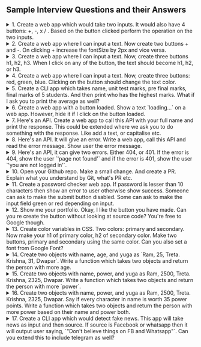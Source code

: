 ## Sample Interview Questions and their Answers

 
<!-- Question 1 -->
 
<details>
  <summary>
    1. Create a web app which would take two inputs. It would also have 4 buttons:  +, -, x / . Based on the button clicked perform the operation on the two inputs. 
  </summary>
    
- `index.html`
```html
    <label for="firstInput">
      First Number: <input type="number" id="num1" name="firstInput" />
    </label>
    <label for="secondInput">
      Second Number: <input type="number" id="num2" name="secondInput" />
    </label>
    
    <button id="add"> + </button>
    <button id="sub"> - </button>
    <button id="mul"> * </button>
    <button id="div"> / </button>
    <p id="ans"></p>

```
    
- `index.js`
```javascript
const num1 = document.querySelector("#num1");
const num2 = document.querySelector("#num2");
const add = document.querySelector("#add");
const sub = document.querySelector("#sub");
const mul = document.querySelector("#mul");
const div = document.querySelector("#div");
const ans = document.querySelector("#ans");

const math = (x) => {
  const number1 = Number(num1.value);
  const number2 = Number(num2.value);
  if (x === "+") ans.innerHTML = number1 + number2;
  else if (x === "-") ans.innerHTML = number1 - number2;
  else if (x === "*") ans.innerHTML = number1 * number2;
  else ans.innerHTML = number1 / number2;
};

add.addEventListener("click", () =>  math("+") );
sub.addEventListener("click", () =>  math("-") );
mul.addEventListener("click", () =>  math("*") );
div.addEventListener("click", () =>  math("/") );

```
</details>

<!-- Question 2 -->

<details>
  <summary>
    2. Create a web app where I can input a text. Now create two buttons + and -. On clicking + increase the fontSize by 2px and vice versa.
  </summary>
    
- `index.html`
```html     
    <label for="inputText">
        Enter Name :  <input type="text" id="input" name="inputText" />
    </label>
    <p id="output"></p>
    <button id="plus"> + </button>
    <button id="minus"> - </button>

```
    
- `index.js`
```javascript
const text = document.querySelector("#input");
const output = document.querySelector("#output");
const increase = document.querySelector("#plus");
const decrease = document.querySelector("#minus");

increase.addEventListener("click", () => addition(true) );
decrease.addEventListener("click", () => addition(false) );

let sizeFont = 20;
text.style.fontSize = `${sizeFont}px`;

const addition = (add) => {
  output.innerText = text.value;
  if (add) {
    sizeFont += 2;
  } else {
    sizeFont -= 2;
  }
  output.style.fontSize = `${sizeFont}px`;
};
```
</details>

<!-- Question 3 -->


<details>
  <summary>
   3. Create a web app where I can input a text. Now, create three buttons h1, h2, h3. When I click on any of the button, the text should become h1, h2, or h3.
  </summary>
    
- `index.html`
```html     
    <label for="inputText">
        Enter Name :  <input type="text" id="input" name="inputText" />
    </label>
    <p id="output"></p>
    <button id="h1"> H1 </button>
    <button id="h2"> H2 </button>
    <button id="h3"> H3 </button>

```
    
- `index.js`
```javascript
const inputEl = document.querySelector("#input");
const outputEl = document.querySelector("#output");
const h1 = document.querySelector("#h1");
const h2 = document.querySelector("#h2");
const h3 = document.querySelector("#h3");

const change = (a) => {
  outputEl.outerHTML = `<${a}>` + inputEl.value + `<${a}/>`;
};

h1.addEventListener("click", () => change("h1") );
h2.addEventListener("click", () => change("h2") );
h3.addEventListener("click", () => change("h3") );
```
</details>

<!-- Question 4 -->

<details>
  <summary>
   4. Create a web app where I can input a text. Now, create three buttons: red, green, blue. Clicking on the button should change the text color.
  </summary>
    
- `index.html`
```html     
    <label for="inputText">
        Enter Name :  <input type="text" id="input" name="inputText" />
    </label>
    <p id="output"></p>
    <button id="red"> Red </button>
    <button id="green"> Green </button>
    <button id="blue"> Blue </button>

```
    
- `index.js`
```javascript
const inputEl = document.querySelector("#input");
const outputEl = document.querySelector("#output");
const red = document.querySelector("#red");
const green = document.querySelector("#green");
const blue = document.querySelector("#blue");

const colorChange = (colour) => {
  outputEl.innerText = inputEl.value;

  outputEl.style.color =
    colour === red ? "red" : colour === green ? "green" : "blue";
};

red.addEventListener("click", () => colorChange(red) );
green.addEventListener("click", () => colorChange(green) );
blue.addEventListener("click", () => colorChange(blue) );
```
</details>

<!-- Question 5 -->


 <details>
  <summary> 
    5. Create a CLI app which takes name, unit test marks, pre final marks, final marks of 5 students. And then print who has the highest marks. What if I ask you to       print the average as well?
  </summary>
    
- `index.html`
```html     


```
    
- `index.js`
```javascript

```
</details>

<!-- Question 6 -->


<details>
  <summary>
   6. Create a web app with a button loaded. Show a text `loading...` on a web app. However, hide it if I click on the button loaded.
  </summary>
    
- `index.html`
```html     


```
    
- `index.js`
```javascript

```
</details>

<!-- Question 7 -->

<details>
  <summary>
   7. Here's an API. Create a web app to call this API with your full name and print the response. This could be extended where we ask you to do something with the response. Like add a text, or capitalise etc.
  </summary>
    
- `index.html`
```html     


```
    
- `index.js`
```javascript

```
</details>

<!-- Question 8 -->

<details>
  <summary>
   8. Here's an API. It will give an error. Write a web app, call this API and read the error message. Show user the error message.
  </summary>
    
- `index.html`
```html     


```
    
- `index.js`
```javascript

```
</details>

<!-- Question 9 -->

<details>
  <summary>
   9. Here's an API, it can give two errors. Either 404, or 401. If the error is 404, show the user `'page not found'` and if the error is 401, show the user `'you are not logged in'`.
  </summary>
    
- `index.html`
```html     


```
    
- `index.js`
```javascript

```
</details>

<!-- Question 10 -->

<details>
  <summary>
   10. Open your Github repo. Make a small change. And create a PR. Explain what you understand by Git, what's PR etc.
  </summary>
    
- `index.html`
```html     


```
    
- `index.js`
```javascript

```
</details>

<!-- Question 11 -->

<details>
  <summary>
   11. Create a password checker web app. If password is lesser than 10 characters then show an error to user otherwise show success. 
Someone can ask to make the submit button disabled. Some can ask to make the input field green or red depending on input.
  </summary>
    
- `index.html`
```html     


```
    
- `index.js`
```javascript

```
</details>

<!-- Question 12 -->


<details>
  <summary>
   12. Show me your portfolio. Okay, I like the button you have made. Can you re create the button without looking at source code? You're free to Google though. 
  </summary>
    
- `index.html`
```html     


```
    
- `index.js`
```javascript

```
</details>

<!-- Question 13 -->


<details>
  <summary>
   13. Create color variables in CSS. Two colors: primary and secondary. Now make your h1 of primary color, h2 of secondary color. Make two buttons, primary and secondary using the same color. Can you also set a font from Google Font?
  </summary>
    
- `index.html`
```html     


```
    
- `index.js`
```javascript

```
</details>

<!-- Question 14 -->


<details>
  <summary>
   14. Create two objects with name, age, and yuga as `Ram, 25, Treta. Krishna, 31, Dwapar`. 
Write a function which takes two objects and return the person with more age.
  </summary>
    
- `index.html`
```html     


```
    
- `index.js`
```javascript

```
</details>

<!-- Question 15 -->

<details>
  <summary>
   15. Create two objects with name, power, and yuga as Ram, 2500, Treta. Krishna, 2325, Dwapar. Write a function which takes two objects and return the person with more `power`. 
  </summary>
    
- `index.html`
```html     


```
    
- `index.js`
```javascript

```
</details>

<!-- Question 16 -->

<details>
  <summary>
   16. Create two objects with name, power, and yuga as Ram, 2500, Treta. Krishna, 2325, Dwapar. 
Say if every character in name is worth 35 power points.
Write a function which takes two objects and return the person with more power based on their name and power both.
  </summary>
    
- `index.html`
```html     


```
    
- `index.js`
```javascript

```
</details>

<!-- Question 17 -->

<details>
  <summary>
   17. Create a CLI app which would detect fake news. This app will take news as input and then source. If source is Facebook or whatsapp then it will output user saying, `"Don't believe things on FB and Whatsapp"`. Can you extend this to include telegram as well?
  </summary>
    
- `index.html`
```html     


```
    
- `index.js`
```javascript

```
</details>








